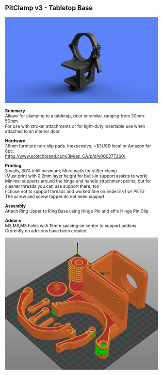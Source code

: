 ## PitClamp v3 - Tabletop Base  

![PitClamp v3 - Tabletop Base](Images/PitClamp_v3_Tabletop.png)  

**Summary**  
Allows for clamping to a tabletop, door or similar, ranging from 30mm-50mm  
For use with stroker attachments or for light-duty insertable use when attached to an interior door  

**Hardware**  
38mm furniture non-slip pads. Inexpensive, ~$3USD local or Amazon for 8pc.  
https://www.scotchbrand.com/3M/en_CA/p/d/v000277260/  

**Printing**  
3 walls, 30% infill minimum; More walls for stiffer clamp  
(Must print with 0.2mm layer height for built-in support assists to work)  
Minimal supports around the hinge and handle attachment points, but for cleaner threads you can use support there, too  
I chose not to support threads and worked fine on Ender3 v1 w/ PETG  
The screw and screw topper do not need support  

**Assembly**  
Attach Ring Upper to Ring Base using Hinge Pin and affix Hinge Pin Clip  

**Addons**  
M3,M6,M3 holes with 15mm spacing on center to support addons  
Currently no add-ons have been created  

![PitClamp v3 - Tabletop Base Print Orientation](Images/PrintOrientation.png)  
